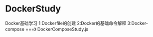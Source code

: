 # DockerStudy
Docker基础学习
1:Dockerfile的创建
2:Docker的基础命令解释
3:Docker-compose   ===》 DockerComposeStudy.js
